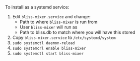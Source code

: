 To install as a systemd service:

1. Edit `bliss-mixer.service` and change:
    - Path to where `bliss-mixer` is run from 
    - User `bliss-mixer` will run as
    - Path to bliss.db to match where you will have this stored
2. Copy `bliss-mixer.service` to `/etc/systemd/system`
3. `sudo systemctl daemon-reload`
4. `sudo systemcrl enable bliss-mixer`
5. `sudo systemctl start bliss-mixer`
